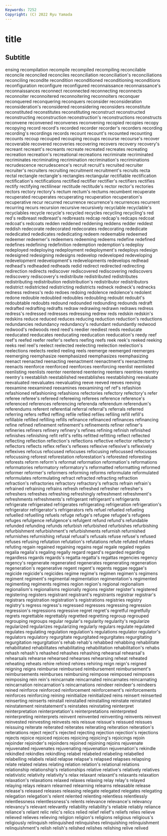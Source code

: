 ```yaml
---
Keywords: 7252
Copyright: (C) 2022 Ryu Yamada
---
```



# title

## Subtitle
ensing recompilation recompile recompiled recompiling
reconcilable reconcile reconciled reconciles reconciliation reconciliation's reconciliations reconciling recondite recondition
reconditioned reconditioning reconditions reconfiguration reconfigure reconfigured reconnaissance reconnaissance's reconnaissances reconnect
reconnected reconnecting reconnects reconnoiter reconnoitered reconnoitering reconnoiters reconquer reconquered reconquering
reconquers reconsider reconsideration reconsideration's reconsidered reconsidering reconsiders reconstitute reconstituted reconstitutes
reconstituting reconstruct reconstructed reconstructing reconstruction reconstruction's reconstructions reconstructs reconvene reconvened
reconvenes reconvening recopied recopies recopy recopying record record's recorded recorder
recorder's recorders recording recording's recordings records recount recount's recounted recounting
recounts recoup recouped recouping recoups recourse recourse's recover recoverable recovered
recoveries recovering recovers recovery recovery's recreant recreant's recreants recreate recreated
recreates recreating recreation recreation's recreational recreations recriminate recriminated recriminates recriminating
recrimination recrimination's recriminations recrudescence recrudescence's recruit recruit's recruited recruiter recruiter's
recruiters recruiting recruitment recruitment's recruits recta rectal rectangle rectangle's rectangles
rectangular rectifiable rectification rectification's rectifications rectified rectifier rectifier's rectifiers rectifies
rectify rectifying rectilinear rectitude rectitude's rector rector's rectories rectors rectory
rectory's rectum rectum's rectums recumbent recuperate recuperated recuperates recuperating recuperation
recuperation's recuperative recur recurred recurrence recurrence's recurrences recurrent recurring recurs
recursion recursive recursively recyclable recyclable's recyclables recycle recycle's recycled recycles
recycling recycling's red red's redbreast redbreast's redbreasts redcap redcap's redcaps
redcoat redcoat's redcoats redden reddened reddening reddens redder reddest reddish
redecorate redecorated redecorates redecorating rededicate rededicated rededicates rededicating redeem redeemable
redeemed redeemer redeemer's redeemers redeeming redeems redefine redefined redefines redefining
redefinition redemption redemption's redeploy redeployed redeploying redeployment redeployment's redeploys redesign
redesigned redesigning redesigns redevelop redeveloped redeveloping redevelopment redevelopment's redevelopments redevelops
redhead redhead's redheaded redheads redid redirect redirected redirecting redirection redirects
rediscover rediscovered rediscovering rediscovers rediscovery rediscovery's redistribute redistributed redistributes redistributing
redistribution redistribution's redistributor redistributors redistrict redistricted redistricting redistricts redneck redneck's
rednecks redness redness's redo redoes redoing redolence redolence's redolent redone
redouble redoubled redoubles redoubling redoubt redoubt's redoubtable redoubts redound redounded
redounding redounds redraft redrafted redrafting redrafts redraw redrawing redrawn redraws
redress redress's redressed redresses redressing redrew reds redskin redskin's redskins
reduce reduced reduces reducing reduction reduction's reductions redundancies redundancy redundancy's
redundant redundantly redwood redwood's redwoods reed reed's reedier reediest reeds
reeducate reeducated reeducates reeducating reeducation reeducation's reedy reef reef's reefed
reefer reefer's reefers reefing reefs reek reek's reeked reeking reeks
reel reel's reelect reelected reelecting reelection reelection's reelections reelects reeled
reeling reels reemerge reemerged reemerges reemerging reemphasize reemphasized reemphasizes reemphasizing
reenact reenacted reenacting reenactment reenactment's reenactments reenacts reenforce reenforced reenforces
reenforcing reenlist reenlisted reenlisting reenlists reenter reentered reentering reenters reentries
reentry reentry's reestablish reestablished reestablishes reestablishing reevaluate reevaluated reevaluates reevaluating
reeve reeved reeves reeving reexamine reexamined reexamines reexamining ref ref's
refashion refashioned refashioning refashions refectories refectory refectory's refer referee referee's
refereed refereeing referees reference reference's referenced references referencing referenda referendum
referendum's referendums referent referential referral referral's referrals referred referring refers
reffed reffing refile refiled refiles refiling refill refill's refillable refilled
refilling refills refinance refinanced refinances refinancing refine refined refinement refinement's
refinements refiner refiner's refineries refiners refinery refinery's refines refining refinish
refinished refinishes refinishing refit refit's refits refitted refitting reflect reflected
reflecting reflection reflection's reflections reflective reflector reflector's reflectors reflects reflex
reflex's reflexes reflexive reflexive's reflexively reflexives refocus refocused refocuses refocusing
refocussed refocusses refocussing reforest reforestation reforestation's reforested reforesting reforests reform
reform's reformat reformation reformation's reformations reformatories reformatory reformatory's reformatted reformatting
reformed reformer reformer's reformers reforming reforms reformulate reformulated reformulates reformulating
refract refracted refracting refraction refraction's refractories refractory refractory's refracts refrain
refrain's refrained refraining refrains refresh refreshed refresher refresher's refreshers refreshes
refreshing refreshingly refreshment refreshment's refreshments refreshments's refrigerant refrigerant's refrigerants refrigerate
refrigerated refrigerates refrigerating refrigeration refrigeration's refrigerator refrigerator's refrigerators refs refuel
refueled refueling refuelled refuelling refuels refuge refuge's refugee refugee's refugees
refuges refulgence refulgence's refulgent refund refund's refundable refunded refunding refunds
refurbish refurbished refurbishes refurbishing refurbishment refurbishment's refurbishments refurnish refurnished refurnishes
refurnishing refusal refusal's refusals refuse refuse's refused refuses refusing refutation
refutation's refutations refute refuted refutes refuting regain regained regaining regains
regal regale regaled regales regalia regalia's regaling regally regard regard's
regarded regarding regardless regards regards's regatta regatta's regattas regencies regency
regency's regenerate regenerated regenerates regenerating regeneration regeneration's regenerative regent regent's
regents reggae reggae's regicide regicide's regicides regime regime's regimen regimen's
regimens regiment regiment's regimental regimentation regimentation's regimented regimenting regiments regimes
region region's regional regionalism regionalism's regionalisms regionally regions register register's
registered registering registers registrant registrant's registrants registrar registrar's registrars registration
registration's registrations registries registry registry's regress regress's regressed regresses regressing
regression regression's regressions regressive regret regret's regretful regretfully regrets regrettable
regrettably regretted regretting regroup regrouped regrouping regroups regular regular's regularity
regularity's regularize regularized regularizes regularizing regularly regulars regulate regulated regulates
regulating regulation regulation's regulations regulator regulator's regulators regulatory regurgitate regurgitated
regurgitates regurgitating regurgitation regurgitation's rehab rehab's rehabbed rehabbing rehabilitate rehabilitated
rehabilitates rehabilitating rehabilitation rehabilitation's rehabs rehash rehash's rehashed rehashes rehashing
rehearsal rehearsal's rehearsals rehearse rehearsed rehearses rehearsing reheat reheated reheating
reheats rehire rehired rehires rehiring reign reign's reigned reigning reigns
reimburse reimbursed reimbursement reimbursement's reimbursements reimburses reimbursing reimpose reimposed reimposes
reimposing rein rein's reincarnate reincarnated reincarnates reincarnating reincarnation reincarnation's reincarnations
reindeer reindeer's reindeers reined reinforce reinforced reinforcement reinforcement's reinforcements reinforces
reinforcing reining reinitialize reinitialized reins reinsert reinserted reinserting reinserts reinstall
reinstalled reinstalling reinstate reinstated reinstatement reinstatement's reinstates reinstating reinterpret reinterpretation
reinterpretation's reinterpretations reinterpreted reinterpreting reinterprets reinvent reinvented reinventing reinvents reinvest
reinvested reinvesting reinvests reis reissue reissue's reissued reissues reissuing reiterate
reiterated reiterates reiterating reiteration reiteration's reiterations reject reject's rejected rejecting
rejection rejection's rejections rejects rejoice rejoiced rejoices rejoicing rejoicing's rejoicings
rejoin rejoinder rejoinder's rejoinders rejoined rejoining rejoins rejuvenate rejuvenated rejuvenates
rejuvenating rejuvenation rejuvenation's rekindle rekindled rekindles rekindling relabel relabeled relabeling
relabelled relabelling relabels relaid relapse relapse's relapsed relapses relapsing relate
related relates relating relation relation's relational relations relationship relationship's relationships
relative relative's relatively relatives relativistic relativity relativity's relax relaxant relaxant's
relaxants relaxation relaxation's relaxations relaxed relaxes relaxing relay relay's relayed
relaying relays relearn relearned relearning relearns releasable release release's released
releases releasing relegate relegated relegates relegating relegation relegation's relent relented
relenting relentless relentlessly relentlessness relentlessness's relents relevance relevance's relevancy relevancy's
relevant relevantly reliability reliability's reliable reliably reliance reliance's reliant relic
relic's relics relied relief relief's reliefs relies relieve relieved relieves
relieving religion religion's religions religious religious's religiously relinquish relinquished relinquishes
relinquishing relinquishment relinquishment's relish relish's relished relishes relishing relive relived
